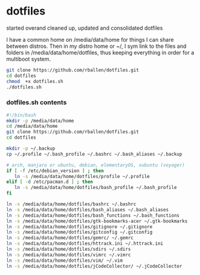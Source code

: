 dotfiles
========
started overand cleaned up, updated and consolidated dotfiles

I have a common home on /media/data/home for things I can share between distros.
Then in my distro home or ~/, I sym link to the files and folders in /media/data/home/dotfiles,
thus keeping everything in order for a multiboot system.

```sh
git clone https://github.com/rballen/dotfiles.git
cd dotfiles
chmod  +x dotfiles.sh
./dotfiles.sh
```

### dotfiles.sh contents
```sh
#!/bin/bash
mkdir -p /media/data/home
cd /media/data/home
git clone https://github.com/rballen/dotfiles.git
cd dotfiles

mkdir -p ~/.backup
cp ~/.profile ~/.bash_profile ~/.bashrc ~/.bash_aliases ~/.backup

# arch, manjaro or ubuntu, debian, elementaryOS, xubuntu (voyager)
if [ -f /etc/debian_version ] ; then
   ln -s /media/data/home/dotfiles/profile ~/.profile
elif [ -d /etc/pacman.d ] ; then
   ln -s /media/data/home/dotfiles/bash_profile ~/.bash_profile
fi

ln -s /media/data/home/dotfiles/bashrc ~/.bashrc
ln -s /media/data/home/dotfiles/bash_aliases ~/.bash_aliases
ln -s /media/data/home/dotfiles/bash_functions ~/.bash_functions
ln -s /media/data/home/dotfiles/gtk-bookmarks-acer ~/.gtk-bookmarks
ln -s /media/data/home/dotfiles/gitignore ~/.gitignore
ln -s /media/data/home/dotfiles/gitconfig ~/.gitconfig
ln -s /media/data/home/dotfiles/gemrc/ ~/.gemrc
ln -s /media/data/home/dotfiles/httrack.ini ~/.httrack.ini
ln -s /media/data/home/dotfiles/sdirs ~/.sdirs
ln -s /media/data/home/dotfiles/vimrc ~/.vimrc
ln -s /media/data/home/dotfiles/vim/ ~/.vim
ln -s /media/data/home/dotfiles/jCodeCollector/ ~/.jCodeCollector
```
